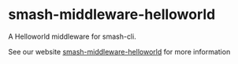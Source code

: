 # smash-middleware-helloworld

A Helloworld middleware for smash-cli.

See our website
[smash-middleware-helloworld](https://www.smash-cli.com/docs/documentation/middlewares/smash-middleware-helloworld.html)
for more information
